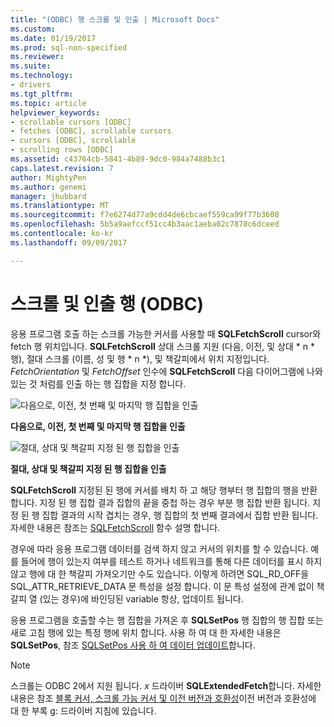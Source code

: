 ```yaml
---
title: "(ODBC) 행 스크롤 및 인출 | Microsoft Docs"
ms.custom: 
ms.date: 01/19/2017
ms.prod: sql-non-specified
ms.reviewer: 
ms.suite: 
ms.technology:
- drivers
ms.tgt_pltfrm: 
ms.topic: article
helpviewer_keywords:
- scrollable cursors [ODBC]
- fetches [ODBC], scrollable cursors
- cursors [ODBC], scrollable
- scrolling rows [ODBC]
ms.assetid: c43764cb-5841-4b89-9dc0-984a7488b3c1
caps.latest.revision: 7
author: MightyPen
ms.author: genemi
manager: jhubbard
ms.translationtype: MT
ms.sourcegitcommit: f7e6274d77a9cdd4de6cbcaef559ca99f77b3608
ms.openlocfilehash: 5b5a9aefccf51cc4b3aac1aeba02c7878c6dceed
ms.contentlocale: ko-kr
ms.lasthandoff: 09/09/2017

---
```

# <a name="scrolling-and-fetching-rows-odbc"></a>스크롤 및 인출 행 (ODBC)
응용 프로그램 호출 하는 스크롤 가능한 커서를 사용할 때 **SQLFetchScroll** cursor와 fetch 행 위치입니다. **SQLFetchScroll** 상대 스크롤 지원 (다음, 이전, 및 상대 * n * 행), 절대 스크롤 (이름, 성 및 행 * n *), 및 책갈피에서 위치 지정입니다. *FetchOrientation* 및 *FetchOffset* 인수에 **SQLFetchScroll** 다음 다이어그램에 나와 있는 것 처럼를 인출 하는 행 집합을 지정 합니다.  
  
 ![다음으로, 이전, 첫 번째 및 마지막 행 집합을 인출](../../../odbc/reference/develop-app/media/pr20_2.gif "pr20_2")  
  
 **다음으로, 이전, 첫 번째 및 마지막 행 집합을 인출**  
  
 ![절대, 상대 및 책갈피 지정 된 행 집합을 인출](../../../odbc/reference/develop-app/media/pr20_1.gif "pr20_1")  
  
 **절대, 상대 및 책갈피 지정 된 행 집합을 인출**  
  
 **SQLFetchScroll** 지정된 된 행에 커서를 배치 하 고 해당 행부터 행 집합의 행을 반환 합니다. 지정 된 행 집합 결과 집합의 끝을 중첩 하는 경우 부분 행 집합 반환 됩니다. 지정 된 행 집합 결과의 시작 겹치는 경우, 행 집합의 첫 번째 결과에서 집합 반환 됩니다. 자세한 내용은 참조는 [SQLFetchScroll](../../../odbc/reference/syntax/sqlfetchscroll-function.md) 함수 설명 합니다.  
  
 경우에 따라 응용 프로그램 데이터를 검색 하지 않고 커서의 위치를 할 수 있습니다. 예를 들어에 행이 있는지 여부를 테스트 하거나 네트워크를 통해 다른 데이터를 표시 하지 않고 행에 대 한 책갈피 가져오기만 수도 있습니다. 이렇게 하려면 SQL_RD_OFF을 SQL_ATTR_RETRIEVE_DATA 문 특성을 설정 합니다. 이 문 특성 설정에 관계 없이 책갈피 열 (있는 경우)에 바인딩된 variable 항상, 업데이트 됩니다.  
  
 응용 프로그램을 호출할 수는 행 집합을 가져온 후 **SQLSetPos** 행 집합의 행 집합 또는 새로 고침 행에 있는 특정 행에 위치 합니다. 사용 하 여 대 한 자세한 내용은 **SQLSetPos**, 참조 [SQLSetPos 사용 하 여 데이터 업데이트](../../../odbc/reference/develop-app/updating-data-with-sqlsetpos.md)합니다.  
  
> [!NOTE]  
>  스크롤는 ODBC 2에서 지원 됩니다. *x* 드라이버 **SQLExtendedFetch**합니다. 자세한 내용은 참조 [블록 커서, 스크롤 가능 커서 및 이전 버전과 호환성](../../../odbc/reference/appendixes/block-cursors-scrollable-cursors-and-backward-compatibility.md)이전 버전과 호환성에 대 한 부록 g: 드라이버 지침에 있습니다.

